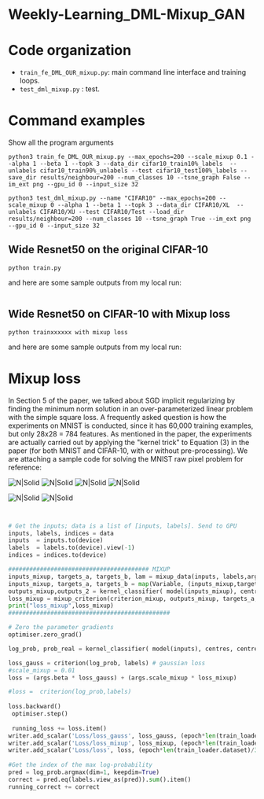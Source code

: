 # Weekly-Learning_DML-Mixup_GAN


# Code organization

- `train_fe_DML_OUR_mixup.py`: main command line interface and training loops.
- `test_dml_mixup.py` : test.


# Command examples

Show all the program arguments
```
python3 train_fe_DML_OUR_mixup.py --max_epochs=200 --scale_mixup 0.1 --alpha 1 --beta 1 --topk 3 --data_dir cifar10_train10%_labels  --unlabels cifar10_train90%_unlabels --test cifar10_test100%_labels --save_dir results/neighbour=200 --num_classes 10 --tsne_graph False --im_ext png --gpu_id 0 --input_size 32

python3 test_dml_mixup.py --name "CIFAR10" --max_epochs=200 --scale_mixup 0 --alpha 1 --beta 1 --topk 3 --data_dir CIFAR10/XL  --unlabels CIFAR10/XU --test CIFAR10/Test --load_dir results/neighbour=200 --num_classes 10 --tsne_graph True --im_ext png --gpu_id 0 --input_size 32
```


## Wide Resnet50 on the original CIFAR-10
```
python train.py
```
and here are some sample outputs from my local run:
```

```

## Wide Resnet50 on CIFAR-10 with Mixup loss
```
python trainxxxxxx with mixup loss
```
and here are some sample outputs from my local run:



# Mixup loss

In Section 5 of the paper, we talked about SGD implicit regularizing by finding the minimum norm solution in an over-parameterized linear problem with the simple square loss. A frequently asked question is how the experiments on MNIST is conducted, since it has 60,000 training examples, but only 28x28 = 784 features. As mentioned in the paper, the experiments are actually carried out by applying the "kernel trick" to Equation (3) in the paper (for both MNIST and CIFAR-10, with or without pre-processing). We are attaching a sample code for solving the MNIST raw pixel problem for reference:

![N|Solid](https://github.com/henriqueburis/Weekly-Learning_DML-Mixup_GAN/blob/main/figure/CIFAR10-EP200-SM5.0-A1.0-B1.0-XL-confusion_matrix.png?raw=true)
![N|Solid](https://github.com/henriqueburis/Weekly-Learning_DML-Mixup_GAN/blob/main/figure/CIFAR10-EP200-SM5.0-A1.0-B1.0-XU-confusion_matrix.png?raw=true)
![N|Solid](https://github.com/henriqueburis/Weekly-Learning_DML-Mixup_GAN/blob/main/figure/CIFAR10-EP200-SM5.0-A1.0-B1.0-tsne-XL.png?raw=true)
![N|Solid](https://github.com/henriqueburis/Weekly-Learning_DML-Mixup_GAN/blob/main/figure/CIFAR10-EP200-SM5.0-A1.0-B1.0-tsne-XU.png?raw=true)

![N|Solid](https://github.com/henriqueburis/Weekly-Learning_DML-Mixup_GAN/blob/main/figure/CIFAR100%20-%20XL10%25%20ACC%20-%20accuracy.png?raw=true)
![N|Solid](https://github.com/henriqueburis/Weekly-Learning_DML-Mixup_GAN/blob/main/figure/CIFAR100%20-%20XL10%25%20ACC%20-%20test.png?raw=true)

```python


# Get the inputs; data is a list of [inputs, labels]. Send to GPU
inputs, labels, indices = data
inputs  = inputs.to(device)
labels  = labels.to(device).view(-1)
indices = indices.to(device)

######################################## MIXUP
inputs_mixup, targets_a, targets_b, lam = mixup_data(inputs, labels,args.alpha, True)
inputs_mixup, targets_a, targets_b = map(Variable, (inputs_mixup,targets_a, targets_b))
outputs_mixup,outputs_2 = kernel_classifier( model(inputs_mixup), centres, centre_labels, neighbours_tr[indices, :] )
loss_mixup = mixup_criterion(criterion_mixup, outputs_mixup, targets_a, targets_b, lam) #MIXUP loss
print("loss_mixup",loss_mixup)
##############################################

# Zero the parameter gradients
optimiser.zero_grad()

log_prob, prob_real = kernel_classifier( model(inputs), centres, centre_labels, neighbours_tr[indices, :])

loss_gauss = criterion(log_prob, labels) # gaussian loss
#scale_mixup = 0.01
loss = (args.beta * loss_gauss) + (args.scale_mixup * loss_mixup)

#loss =  criterion(log_prob,labels)
                
loss.backward()
 optimiser.step()
                
 running_loss += loss.item()
writer.add_scalar('Loss/loss_gauss', loss_gauss, (epoch*len(train_loader.dataset)/32)+i)
writer.add_scalar('Loss/loss_mixup', loss_mixup, (epoch*len(train_loader.dataset)/32)+i)
writer.add_scalar('Loss/loss', loss, (epoch*len(train_loader.dataset)/32)+i)
                
#Get the index of the max log-probability
pred = log_prob.argmax(dim=1, keepdim=True)
correct = pred.eq(labels.view_as(pred)).sum().item()
running_correct += correct


```
